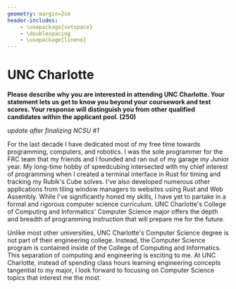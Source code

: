 ```yaml
---
geometry: margin=2cm
header-includes:
    - \usepackage{setspace}
    - \doublespacing
    - \usepackage{lineno}
---
```


# UNC Charlotte

**Please describe why you are interested in attending UNC Charlotte. Your
statement lets us get to know you beyond your coursework and test scores. Your
response will distinguish you from other qualified candidates within the
applicant pool. (250)**

*update after finalizing NCSU #1*

For the last decade I have dedicated most of my free time towards programming,
computers, and robotics. I was the sole programmer for the FRC team that my
friends and I founded and ran out of my garage my Junior year. My long-time
hobby of speedcubing intersected with my chief interest of programming when I
created a terminal interface in Rust for timing and tracking my Rubik's Cube
solves. I've also developed numerous other applications from tiling window
managers to websites using Rust and Web Assembly. While I've significantly
honed my skills, I have yet to partake in a formal and rigorous computer
science curriculum. UNC Charlotte's College of Computing and Informatics'
Computer Science major offers the depth and breadth of programming instruction
that will prepare me for the future.

Unlike most other universities, UNC Charlotte's Computer Science degree is not
part of their engineering college. Instead, the Computer Science program is
contained inside of the College of Computing and Informatics. This separation
of computing and engineering is exciting to me. At UNC Charlotte, instead of
spending class hours learning engineering concepts tangential to my major, I
look forward to focusing on Computer Science topics that interest me the most.

